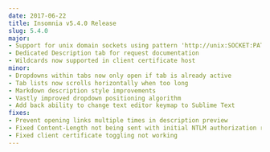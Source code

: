 ```yaml
---
date: 2017-06-22
title: Insomnia v5.4.0 Release
slug: 5.4.0
major:
- Support for unix domain sockets using pattern 'http://unix:SOCKET:PATH'
- Dedicated Description tab for request documentation
- Wildcards now supported in client certificate host
minor:
- Dropdowns within tabs now only open if tab is already active
- Tab lists now scrolls horizontally when too long
- Markdown description style improvements
- Vastly improved dropdown positioning algorithm
- Add back ability to change text editor keymap to Sublime Text
fixes:
- Prevent opening links multiple times in description preview
- Fixed Content-Length not being sent with initial NTLM authorization request
- Fixed client certificate toggling not working
---
```



